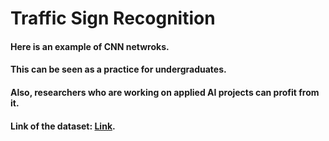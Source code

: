 # Traffic Sign Recognition
#### Here is an example of CNN netwroks. 
#### This can be seen as a practice for undergraduates.
#### Also, researchers who are working on applied AI projects can profit from it.
#### Link of the dataset: [Link](https://drive.google.com/drive/folders/1daZ80k22FkJbLv48WqJ1dQpk37NyRzLh).
